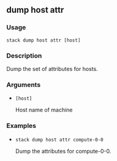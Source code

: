 ## dump host attr

### Usage

`stack dump host attr [host]`

### Description

Dump the set of attributes for hosts.

### Arguments

* `[host]`

   Host name of machine


### Examples

* `stack dump host attr compute-0-0`

   Dump the attributes for compute-0-0.



